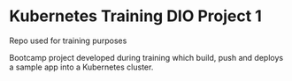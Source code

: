 # Kubernetes Training DIO Project 1
Repo used for training purposes

Bootcamp project developed during training which build, push and deploys a sample app into a Kubernetes cluster.
